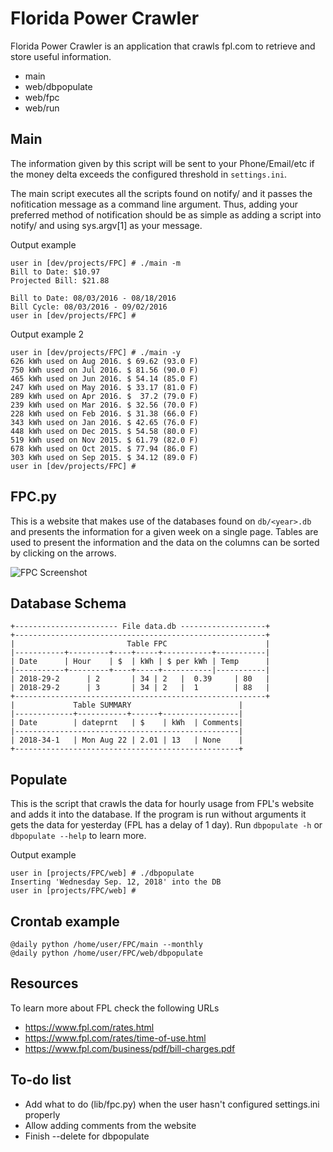 Florida Power Crawler
=====================

Florida Power Crawler is an application that crawls fpl.com to retrieve and store useful information.

* main
* web/dbpopulate
* web/fpc
* web/run

Main
----
The information given by this script will be sent to your Phone/Email/etc if the money delta exceeds the configured threshold in `settings.ini`.

The main script executes all the scripts found on notify/ and it passes the nofitication message as a command line argument. Thus, adding your preferred method of notification should be as simple as adding a script into notify/ and using sys.argv[1] as your message.

Output example

```
user in [dev/projects/FPC] # ./main -m
Bill to Date: $10.97
Projected Bill: $21.88

Bill to Date: 08/03/2016 - 08/18/2016
Bill Cycle: 08/03/2016 - 09/02/2016
user in [dev/projects/FPC] #
```

Output example 2

```
user in [dev/projects/FPC] # ./main -y
626 kWh used on Aug 2016. $ 69.62 (93.0 F)
750 kWh used on Jul 2016. $ 81.56 (90.0 F)
465 kWh used on Jun 2016. $ 54.14 (85.0 F)
247 kWh used on May 2016. $ 33.17 (81.0 F)
289 kWh used on Apr 2016. $  37.2 (79.0 F)
239 kWh used on Mar 2016. $ 32.56 (70.0 F)
228 kWh used on Feb 2016. $ 31.38 (66.0 F)
343 kWh used on Jan 2016. $ 42.65 (76.0 F)
448 kWh used on Dec 2015. $ 54.58 (80.0 F)
519 kWh used on Nov 2015. $ 61.79 (82.0 F)
678 kWh used on Oct 2015. $ 77.94 (86.0 F)
303 kWh used on Sep 2015. $ 34.12 (89.0 F)
user in [dev/projects/FPC] #
```

FPC.py
------
This is a website that makes use of the databases found on `db/<year>.db` and presents the information for a given week on a single page. Tables are used to present the information and the data on the columns can be sorted by clicking on the arrows.

<img src="https://cloud.githubusercontent.com/assets/1633888/17792930/d54612b8-6571-11e6-8ea8-03f0dda05515.png" alt="FPC Screenshot">

Database Schema
------------------

```
+----------------------- File data.db -------------------+
+--------------------------------------------------------+
|                         Table FPC                      |
|-----------+---------+----+-----+-----------+-----------|
| Date      | Hour    | $  | kWh | $ per kWh | Temp      |
|-----------+---------+----+-----+-----------|-----------|
| 2018-29-2      | 2       | 34 | 2   |  0.39     | 80   |
| 2018-29-2      | 3       | 34 | 2   |  1        | 88   |
+--------------------------------------------------------+
|             Table SUMMARY                        |
|-------------+-----------+------+-----------------|
| Date        | dateprnt   | $    | kWh  | Comments|
|--------------------------------------------------|
| 2018-34-1   | Mon Aug 22 | 2.01 | 13   | None    |
+--------------------------------------------------+
```

Populate
--------
This is the script that crawls the data for hourly usage from FPL's website and adds it into the database.
If the program is run without arguments it gets the data for yesterday (FPL has a delay of 1 day).
Run `dbpopulate -h` or `dbpopulate --help` to learn more.

Output example

```
user in [projects/FPC/web] # ./dbpopulate
Inserting 'Wednesday Sep. 12, 2018' into the DB
user in [projects/FPC/web] #
```

Crontab example
---------------

```
@daily python /home/user/FPC/main --monthly
@daily python /home/user/FPC/web/dbpopulate
```

Resources
---------
To learn more about FPL check the following URLs

* https://www.fpl.com/rates.html
* https://www.fpl.com/rates/time-of-use.html
* https://www.fpl.com/business/pdf/bill-charges.pdf


To-do list
------------------
* Add what to do (lib/fpc.py) when the user hasn't configured settings.ini properly
* Allow adding comments from the website
* Finish --delete for dbpopulate
